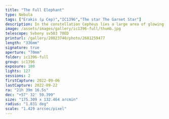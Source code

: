 ```yaml
---
title: "The Full Elephant"
type: Nebula
tags: ["Erakis (μ Cep)","IC1396","The star The Garnet Star"]
description: In the constellation Cepheus lies a large area of glowing cosmic dust that is silhouetted by surrounding clouds of dark dust. This region is believed to be a star-forming area using materials like the particles that make up a massive column that curls at the end like an elephant's trunk. This is a wide field view of IC1396, the Elephant's Trunk Nebula, processed from regular light and narrowband using the Optolong l-eXtreme filter.
image: /assets/images/gallery/ic1396-full/thumb.jpg
telescope: Svbony sv503 70ED
printurl: /gallery/20023740/photo/2681259477
length: "336mm"
signature: true
aperture: "70mm"
folder: ic1396-full
group: ic1396
exposure: 180
lights: 127
sessions: 2
firstCapture: 2022-09-06
lastCapture: 2022-09-22
ra: "21h 39m 16.5s"
dec: "+57° 32' 59.399"
size: "175.309 x 132.464 arcmin"
radius: "1.831 deg"
scale: "1.429 arcsec/pixel"
---
```

